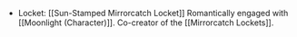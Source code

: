* Locket: [[Sun-Stamped Mirrorcatch Locket]]
Romantically engaged with [[Moonlight (Character)]].
Co-creator of the [[Mirrorcatch Lockets]].